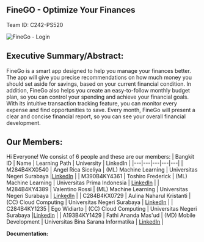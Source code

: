 ## FineGO - Optimize Your Finances

Team ID: C242-PS520

![FineGo - Login](https://github.com/user-attachments/assets/eff64d7d-2d06-4f5e-a5b2-1c65cea3833f)

## Executive Summary/Abstract:

FineGo is a smart app designed to help you manage your finances better. The app will give you precise recommendations on how much money you should set aside for savings, based on your current financial condition. In addition, FineGo also helps you create an easy-to-follow monthly budget plan, so you can control your spending and achieve your financial goals. With its intuitive transaction tracking feature, you can monitor every expense and find opportunities to save. Every month, FineGo will present a clear and concise financial report, so you can see your overall financial development.

## Our Members:

Hi Everyone! We consist of 6 people and these are our members:
| Bangkit ID | Name | Learning Path | University | LinkedIn |
|---|---|---|---|---|
| M284B4KX0540 | Angel Rica Siceliya | (ML) Machine Learning | Universitas Negeri Surabaya |[LinkedIn](https://www.linkedin.com/in/angel-rica-siceliya) |
| M390B4KY4361 | Toshiro Frederick | (ML) Machine Learning | Universitas Prima Indonesia | [LinkedIn](link) |
| M284B4KY4389 | Valentino Rossi | (ML) Machine Learning | Universitas Negeri Surabaya | [LinkedIn](link) |
| C284B4KX0729 | Aulina Naharul Kristanti | (CC) Cloud Computing | Universitas Negeri Surabaya | [LinkedIn](www.linkedin.com/in/aulinanaharul) |
| C284B4KY1235 | Ego Widiarto | (CC) Cloud Computing | Universitas Negeri Surabaya |[LinkedIn](link) |
| A193B4KY1429 | Fathi Ananda Mas'ud | (MD) Mobile Development | Universitas Bina Sarana Informatika | [LinkedIn](link) |

**Documentation:**

